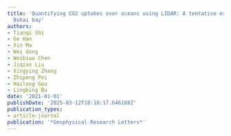 ```yaml
---
title: 'Quantifying CO2 uptakes over oceans using LIDAR: A tentative experiment in
  Bohai bay'
authors:
- Tianqi Shi
- Ge Han
- Xin Ma
- Wei Gong
- Weibiao Chen
- Jiqiao Liu
- Xingying Zhang
- Zhipeng Pei
- Hailong Gou
- Lingbing Bu
date: '2021-01-01'
publishDate: '2025-03-12T18:10:17.646188Z'
publication_types:
- article-journal
publication: '*Geophysical Research Letters*'
---
```

